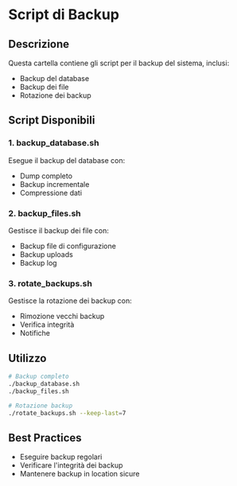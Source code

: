 # Script di Backup

## Descrizione
Questa cartella contiene gli script per il backup del sistema, inclusi:
- Backup del database
- Backup dei file
- Rotazione dei backup

## Script Disponibili

### 1. backup_database.sh
Esegue il backup del database con:
- Dump completo
- Backup incrementale
- Compressione dati

### 2. backup_files.sh
Gestisce il backup dei file con:
- Backup file di configurazione
- Backup uploads
- Backup log

### 3. rotate_backups.sh
Gestisce la rotazione dei backup con:
- Rimozione vecchi backup
- Verifica integrità
- Notifiche

## Utilizzo

```bash
# Backup completo
./backup_database.sh
./backup_files.sh

# Rotazione backup
./rotate_backups.sh --keep-last=7
```

## Best Practices
- Eseguire backup regolari
- Verificare l'integrità dei backup
- Mantenere backup in location sicure 
